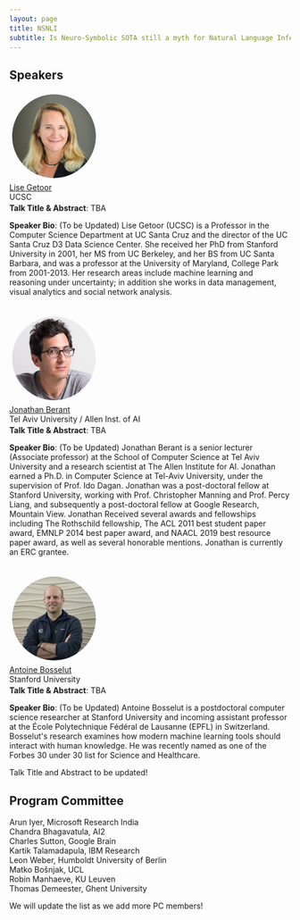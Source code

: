 ```yaml
---
layout: page
title: NSNLI
subtitle: Is Neuro-Symbolic SOTA still a myth for Natural Language Inference?
---
```


<h2>Speakers</h2>
<div class="row">
    <div class="col-sm-3 text-center" id="lgetoor" style="height: 200px">
        <img src="/assets/img/liseg.jpg" alt="Lise Getoor" class="img-circle" style="height:150px;width:150px;margin:5px;border-radius: 50%"/>
        <br/>
        <a href="https://getoor.soe.ucsc.edu/home">Lise Getoor</a>
        <br/>
        UCSC
    </div>
    <div class="col">
        <div class="col-md-12" id="lgetoor">
        <b> Talk Title & Abstract</b>: TBA
        <p><b> Speaker Bio</b>: (To be Updated) Lise Getoor (UCSC) is a Professor in the Computer Science Department at UC Santa Cruz and the director of the UC Santa Cruz D3 Data Science Center.  She received her PhD from Stanford University in 2001, her MS from UC Berkeley, and her BS from UC Santa Barbara, and was a professor at the University of Maryland, College Park from 2001-2013. Her research areas include machine learning and reasoning under uncertainty; in addition she works in data management, visual analytics and social network analysis. </p>
        </div>
    </div>
</div>
<div class="row">
<br/>
    <div class="col-sm-3 text-center" id="jberant" style="height: 200px">
        <img src="/assets/img/jberant.png" alt="Jonathan Berant" class="img-circle" style="height:150px;width:150px;margin:5px;border-radius: 50%"/>
        <br/>
        <a href="http://www.cs.tau.ac.il/~joberant/">Jonathan Berant</a>
        <br/>
        Tel Aviv University / Allen Inst. of AI
    </div>
    <div class="col">
        <div class="col-md-12" id="jberant">
        <b> Talk Title & Abstract</b>: TBA
        <p><b> Speaker Bio</b>: (To be Updated) Jonathan Berant is a senior lecturer (Associate professor) at the School of Computer Science at Tel Aviv University and a research scientist at The Allen Institute for AI. Jonathan earned a Ph.D. in Computer Science at Tel-Aviv University, under the supervision of Prof. Ido Dagan. Jonathan was a post-doctoral fellow at Stanford University, working with Prof. Christopher Manning and Prof. Percy Liang, and subsequently a post-doctoral fellow at Google Research, Mountain View. Jonathan Received several awards and fellowships including The Rothschild fellowship, The ACL 2011 best student paper award, EMNLP 2014 best paper award, and NAACL 2019 best resource paper award, as well as several honorable mentions. Jonathan is currently an ERC grantee.</p>
        </div>
    </div>
</div>
<div class="row">
<br/>
    <div class="col-sm-3 text-center" id="abosselut" style="height: 200px">
        <img src="/assets/img/abosselut.jpg" alt="Antoine Bosselut" class="img-circle" style="height:150px;width:150px;margin:5px;border-radius: 50%"/>
        <br/>
        <a href="https://atcbosselut.github.io/">Antoine Bosselut</a>
        <br/>
        Stanford University
    </div>
    <div class="col">
        <div class="col-md-12" id="abosselut">
        <b> Talk Title & Abstract</b>: TBA
        <p><b> Speaker Bio</b>: (To be Updated) Antoine Bosselut is a postdoctoral computer science researcher at Stanford University and incoming assistant professor at the École Polytechnique Fédéral de Lausanne (EPFL) in Switzerland. Bosselut's research examines how modern machine learning tools should interact with human knowledge. He was recently named as one of the Forbes 30 under 30 list for Science and Healthcare.</p>
        </div>
    </div>
</div>

Talk Title and Abstract to be updated!

<h2>Program Committee</h2>

Arun Iyer, Microsoft Research India <br>
Chandra Bhagavatula, AI2 <br>
Charles Sutton, Google Brain <br>
Kartik Talamadapula, IBM Research <br>
Leon Weber, Humboldt University of Berlin <br>
Matko Bošnjak, UCL <br>
Robin Manhaeve, KU Leuven <br>
Thomas Demeester, Ghent University <br>

We will update the list as we add more PC members! <br>

<!-- 
Luc de Raedt, KU Leuven <br>
Vivek Srikumar, University of Utah <br>
Kuldeep Meel, National University of Singapore <br>
Mausam, IIT Delhi <br>
Forough Arabshahi, Facebook <br>
Chitta Baral, Arizona State University <br>
Giuseppe Marra, KU Leuven <br>
Thomas Winters, KU Leuven <br>
Kevin Ellis, Cornell University <br>
Rishabh Singh, Google <br>
Aws Albarghouthi, Wisconsin  -->
